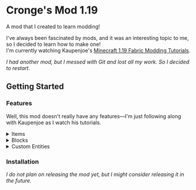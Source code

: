 <div>
  
<h1>Cronge's Mod 1.19</h1>
  
A mod that I created to learn modding!

</div>

I've always been fascinated by mods, and it was an interesting topic to me, so I decided to learn how to make one! <br/>
I'm currently watching Kaupenjoe's [Minecraft 1.19 Fabric Modding Tutorials](https://www.youtube.com/playlist?list=PLKGarocXCE1EeLZggaXPJaARxnAbUD8Y_).

*I had another mod, but I messed with Git and lost all my work. So I decided to restart.*

</div>

## Getting Started

### Features
Well, this mod doesn't really have any features—I'm just following along with Kaupenjoe as I watch his tutorials.

<details>
<summary>Items</summary>
  
- None at the moment

</details>

<details>
<summary>Blocks</summary>
  
- None at the moment

</details>

<details>
<summary>Custom Entities</summary>
  
- None at the moment

</details>
  
### Installation

*I do not plan on releasing the mod yet, but I might consider releasing it in the future.*

</div>

